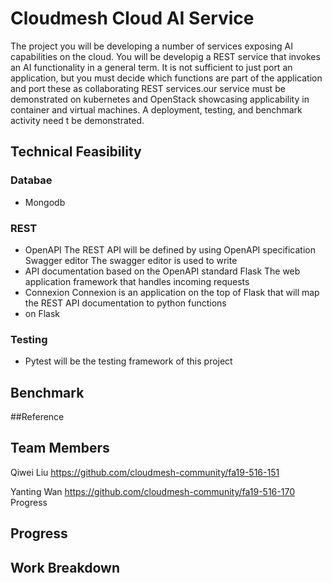 # Cloudmesh Cloud AI Service

The project you will be developing a number of services exposing AI capabilities on the cloud. You will be developig a
REST service that invokes an AI functionality in a general term. It is not sufficient to just port an application, but
you must decide which functions are part of the application and port these as collaborating REST services.our
service must be demonstrated on kubernetes and OpenStack showcasing applicability in container and virtual machines. A
deployment, testing, and benchmark activity need t be demonstrated.

## Technical Feasibility

### Databae

* Mongodb

### REST

* OpenAPI The REST API will be defined by using OpenAPI specification Swagger editor The swagger editor is used to write
* API documentation based on the OpenAPI standard Flask The web application framework that handles incoming requests
* Connexion Connexion is an application on the top of Flask that will map the REST API documentation to python functions
* on Flask

### Testing

* Pytest will be the testing framework of this project

## Benchmark 

##Reference 

## Team Members 

Qiwei Liu <https://github.com/cloudmesh-community/fa19-516-151>

Yanting Wan <https://github.com/cloudmesh-community/fa19-516-170> Progress

## Progress 

## Work Breakdown




